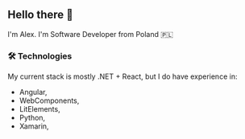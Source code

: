 ## Hello there 👋

I'm Alex. I'm Software Developer from Poland 🇵🇱

### 🛠️ Technologies
My current stack is mostly .NET + React, but I do have experience in:
- Angular,
- WebComponents,
- LitElements,
- Python,
- Xamarin,

<!--
**aleksanderujek/aleksanderujek** is a ✨ _special_ ✨ repository because its `README.md` (this file) appears on your GitHub profile.

Here are some ideas to get you started:

- 🔭 I’m currently working on ...
- 🌱 I’m currently learning ...
- 👯 I’m looking to collaborate on ...
- 🤔 I’m looking for help with ...
- 💬 Ask me about ...
- 📫 How to reach me: ...
- 😄 Pronouns: ...
- ⚡ Fun fact: ...
-->
